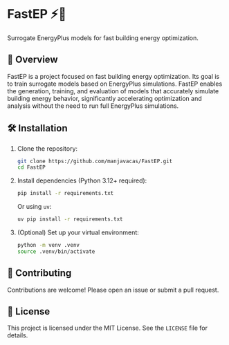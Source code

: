 # FastEP ⚡️🏢

Surrogate EnergyPlus models for fast building energy optimization.

## 🚀 Overview

FastEP is a project focused on fast building energy optimization. Its goal is to train surrogate models based on EnergyPlus simulations. FastEP enables the generation, training, and evaluation of models that accurately simulate building energy behavior, significantly accelerating optimization and analysis without the need to run full EnergyPlus simulations.

## 🛠️ Installation

1. Clone the repository:
   ```bash
   git clone https://github.com/manjavacas/FastEP.git
   cd FastEP
   ```

2. Install dependencies (Python 3.12+ required):
   ```bash
   pip install -r requirements.txt
   ```
   Or using `uv`:
   ```bash
   uv pip install -r requirements.txt
   ```

3. (Optional) Set up your virtual environment:
   ```bash
   python -m venv .venv
   source .venv/bin/activate
   ```

## 🤝 Contributing

Contributions are welcome! Please open an issue or submit a pull request.

## 📄 License

This project is licensed under the MIT License. See the `LICENSE` file for details.